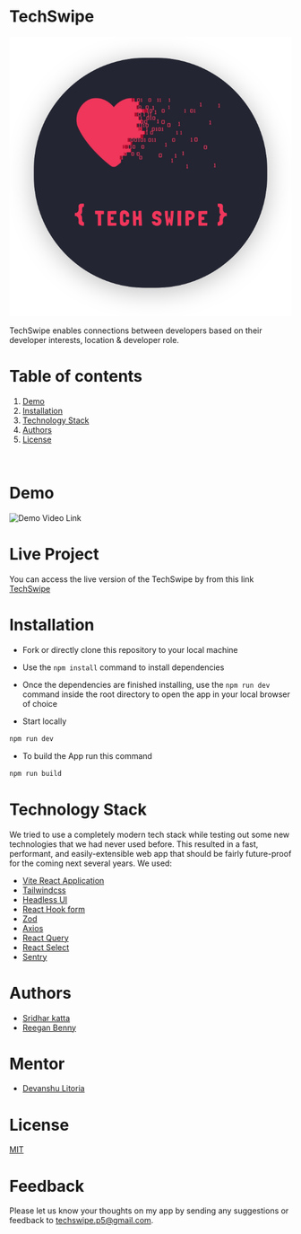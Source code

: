# TechSwipe

![Image](./src/assets/Logo.svg)

TechSwipe enables connections between developers based on their developer interests, location & developer role.

# Table of contents 

1. [Demo](#demo)
2. [Installation](#installation)
3. [Technology Stack](#techology-stack)
4. [Authors](#authors)
5. [License](#license)

<br/>

# Demo
![Demo Video Link](./src/assets/demo.gif)

# Live Project

You can access the live version of the TechSwipe by from this link [TechSwipe](https://techswipe.vercel.app/)

# Installation

- Fork or directly clone this repository to your local machine
- Use the `npm install` command to install dependencies
- Once the dependencies are finished installing, use the `npm run dev` command inside the root directory to open the app in your local browser of choice

- Start locally
```sh
npm run dev
```
- To build the App run this command
```sh
npm run build
```

# Technology Stack
We tried to use a completely modern tech stack while testing out some new technologies that we had never used before. This resulted in a fast, performant, and easily-extensible web app that should be fairly future-proof for the coming next several years. We used:

- [Vite React Application](https://vitejs.dev/)
- [Tailwindcss](https://tailwindcss.com/)
- [Headless UI](https://headlessui.com/)
- [React Hook form](https://react-hook-form.com/)
- [Zod](https://www.npmjs.com/package/zod)
- [Axios](https://axios-http.com/docs/intro)
- [React Query](https://tanstack.com/query/latest)
- [React Select](https://www.npmjs.com/package/react-select)
- [Sentry](https://www.npmjs.com/package/@sentry/browser)


# Authors
- [Sridhar katta](https://github.com/sridhar02)
- [Reegan Benny](https://github.com/reeganbenny)

# Mentor
 - [Devanshu Litoria](https://www.linkedin.com/in/devanshulitoria)


# License

[MIT](https://opensource.org/licenses/MIT)

# Feedback
Please let us know your thoughts on my app by sending any suggestions or feedback to techswipe.p5@gmail.com.